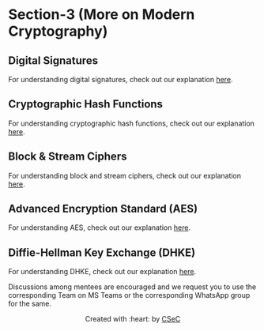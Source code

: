 # Section-3 (More on Modern Cryptography)

## Digital Signatures

For understanding digital signatures, check out our explanation [here](https://docs.google.com/document/d/1Vn_97NyHALbme-id5AT9C-XaNo2e_gkd/edit?usp=sharing&ouid=108053057768377721012&rtpof=true&sd=true).

## Cryptographic Hash Functions

For understanding cryptographic hash functions, check out our explanation [here](https://docs.google.com/document/d/1DkdKIgdX6X7MGPWvXOsr3cCGm1nv8Ttx3mUDiFBp7JM/edit?usp=sharing).

## Block & Stream Ciphers

For understanding block and stream ciphers, check out our explanation [here](https://docs.google.com/document/d/1kas1QTgLfimKHTtezyn_EyMdFgvBN6MTRtqlJpgmB4A/edit?usp=sharing).

## Advanced Encryption Standard (AES)

For understanding AES, check out our explanation [here](https://docs.google.com/document/d/1Kc6X_w6hMbjXUASi6efayKkGmf6Dr5Tc/edit?usp=sharing&ouid=108053057768377721012&rtpof=true&sd=true).

## Diffie-Hellman Key Exchange (DHKE)

For understanding DHKE, check out our explanation [here](https://docs.google.com/document/d/1o3GxBGMr1q74EJFEiNNENIdEPVjnfnAv/edit?usp=sharing&ouid=108053057768377721012&rtpof=true&sd=true).


Discussions among mentees are encouraged and we request you to use the corresponding Team on MS Teams or the corresponding WhatsApp group for the same.

<p align="center">Created with :heart: by <a href="https://cseciitb.github.io/">CSeC</a></p>
